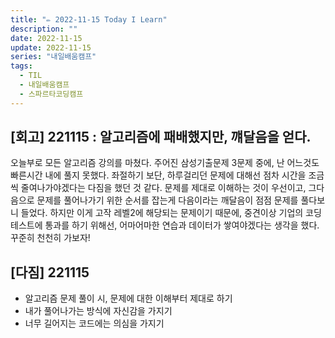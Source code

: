 ```yaml
---
title: "✏️ 2022-11-15 Today I Learn"
description: ""
date: 2022-11-15
update: 2022-11-15
series: "내일배움캠프"
tags:
  - TIL
  - 내일배움캠프
  - 스파르타코딩캠프
---
```


## [회고] 221115 : 알고리즘에 패배했지만, 꺠달음을 얻다.

오늘부로 모든 알고리즘 강의를 마쳤다. 주어진 삼성기출문제 3문제 중에, 난 어느것도 빠른시간 내에 풀지 못했다.
좌절하기 보단, 하루걸리던 문제에 대해선 점차 시간을 조금씩 줄여나가야겠다는 다짐을 했던 것 같다.
문제를 제대로 이해하는 것이 우선이고, 그다음으로 문제를 풀어나가기 위한 순서를 잡는게 다음이라는 깨달음이 점점 문제를 풀다보니 들었다.
하지만 이게 고작 레벨2에 해당되는 문제이기 때문에, 중견이상 기업의 코딩테스트에 통과를 하기 위해선, 어마어마한 연습과 데이터가 쌓여야겠다는 생각을 했다.
꾸준히 천천히 가보자!

## [다짐] 221115

- 알고리즘 문제 풀이 시, 문제에 대한 이해부터 제대로 하기
- 내가 풀어나가는 방식에 자신감을 가지기
- 너무 길어지는 코드에는 의심을 가지기
